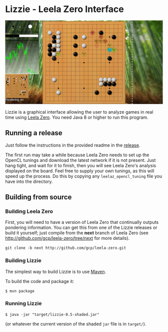 # Lizzie - Leela Zero Interface
![screenshot](/screen0.5.png?raw=true)

Lizzie is a graphical interface allowing the user to analyze games in
real time using [Leela Zero](https://github.com/gcp/leela-zero). You
need Java 8 or higher to run this program.

## Running a release

Just follow the instructions in the provided readme in the
[release](https://github.com/featurecat/lizzie/releases/tag/0.5).

The first run may take a while because Leela Zero needs to set up the
OpenCL tunings and download the latest network if it is not present. Just hang tight, and wait for it to finish, then you
will see Leela Zero's analysis displayed on the board. Feel free to supply
your own tunings, as this will speed up the process. Do this by copying
any `leelaz_opencl_tuning` file you have into the directory.

## Building from source

### Building Leela Zero

First, you will need to have a version of Leela Zero that
continually outputs pondering information. You can get this from one
of the Lizzie releases or build it yourself; just compile from the **next** branch of Leela Zero (see http://github.com/gcp/leela-zero/tree/next for more details).

    git clone -b next http://github.com/gcp/leela-zero.git

### Building Lizzie

The simplest way to build Lizzie is to use
[Maven](https://maven.apache.org/).

To build the code and package it:

    $ mvn package

### Running Lizzie

    $ java -jar "target/lizzie-0.5-shaded.jar"

(or whatever the current version of the shaded `jar` file is in
`target/`).
